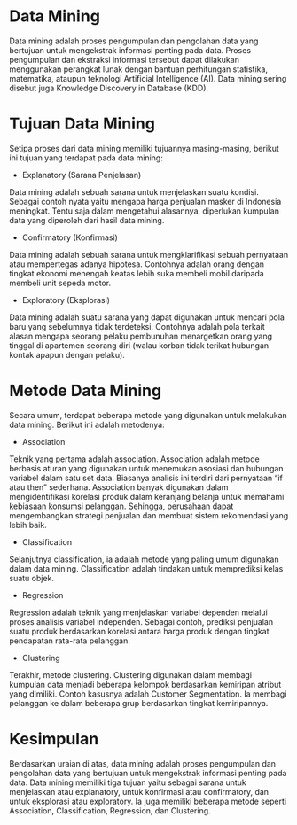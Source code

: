 # Data Mining

Data mining adalah proses pengumpulan dan pengolahan data yang bertujuan untuk mengekstrak informasi penting pada data. Proses pengumpulan dan ekstraksi informasi tersebut dapat dilakukan menggunakan perangkat lunak dengan bantuan perhitungan statistika, matematika, ataupun teknologi Artificial Intelligence (AI). Data mining sering disebut juga Knowledge Discovery in Database (KDD).

# Tujuan Data Mining

Setipa proses dari data mining memiliki tujuannya masing-masing, berikut ini tujuan yang terdapat pada data mining:

- Explanatory (Sarana Penjelasan)

Data mining adalah sebuah sarana untuk menjelaskan suatu kondisi. Sebagai contoh nyata yaitu mengapa harga  penjualan masker di Indonesia meningkat. Tentu saja dalam mengetahui alasannya, diperlukan kumpulan data yang diperoleh dari hasil data mining.

- Confirmatory (Konfirmasi)

Data mining adalah sebuah sarana untuk mengklarifikasi sebuah pernyataan atau mempertegas adanya hipotesa. Contohnya adalah orang dengan tingkat ekonomi menengah keatas lebih suka membeli mobil daripada membeli unit sepeda motor.

- Exploratory (Eksplorasi)

Data mining adalah suatu sarana yang dapat digunakan untuk mencari pola baru yang sebelumnya tidak terdeteksi. Contohnya adalah pola terkait alasan mengapa seorang pelaku pembunuhan menargetkan orang yang tinggal di apartemen seorang diri (walau korban tidak terikat hubungan kontak apapun dengan pelaku).

# Metode Data Mining

Secara umum, terdapat beberapa metode yang digunakan untuk melakukan data mining. Berikut ini adalah metodenya:

- Association

Teknik yang pertama adalah association. Association adalah metode berbasis aturan yang digunakan untuk menemukan asosiasi dan hubungan variabel dalam satu set data. Biasanya analisis ini terdiri dari pernyataan “if atau then” sederhana. Association banyak digunakan dalam mengidentifikasi korelasi produk dalam keranjang belanja untuk memahami kebiasaan konsumsi pelanggan. Sehingga, perusahaan dapat mengembangkan strategi penjualan dan membuat sistem rekomendasi yang lebih baik.

- Classification

Selanjutnya classification, ia adalah metode yang paling umum digunakan dalam data mining. Classification adalah tindakan untuk memprediksi kelas suatu objek.

- Regression

Regression adalah teknik yang menjelaskan variabel dependen melalui proses analisis variabel independen.
Sebagai contoh, prediksi penjualan suatu produk berdasarkan korelasi antara harga produk dengan tingkat pendapatan rata-rata pelanggan.

- Clustering

Terakhir, metode clustering. Clustering digunakan dalam membagi kumpulan data menjadi beberapa kelompok berdasarkan kemiripan atribut yang dimiliki.
Contoh kasusnya adalah Customer Segmentation. Ia membagi pelanggan ke dalam beberapa grup berdasarkan tingkat kemiripannya.

# Kesimpulan

Berdasarkan uraian di atas, data mining adalah proses pengumpulan dan pengolahan data yang bertujuan untuk mengekstrak informasi penting pada data. Data mining memiliki tiga tujuan yaitu sebagai sarana untuk menjelaskan atau explanatory, untuk konfirmasi atau confirmatory, dan untuk eksplorasi atau exploratory. Ia juga memiliki beberapa metode seperti Association, Classification, Regression, dan Clustering.